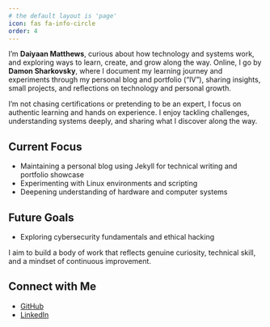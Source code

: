 ```yaml
---
# the default layout is 'page'
icon: fas fa-info-circle
order: 4
---
```


I’m **Daiyaan Matthews**, curious about how technology and systems work, and exploring ways to learn, create, and grow along the way. Online, I go by **Damon Sharkovsky**, where I document my learning journey and experiments through my personal blog and portfolio (“IV”), sharing insights, small projects, and reflections on technology and personal growth.

I’m not chasing certifications or pretending to be an expert, I focus on authentic learning and hands on experience. I enjoy tackling challenges, understanding systems deeply, and sharing what I discover along the way.

## Current Focus

- Maintaining a personal blog using Jekyll for technical writing and portfolio showcase  
- Experimenting with Linux environments and scripting
- Deepening understanding of hardware and computer systems 

## Future Goals

- Exploring cybersecurity fundamentals and ethical hacking

I aim to build a body of work that reflects genuine curiosity, technical skill, and a mindset of continuous improvement.

## Connect with Me

- [GitHub](https://github.com/DamonSharkovsky)  
- [LinkedIn](https://www.linkedin.com/in/daiyaan-m-iv)  